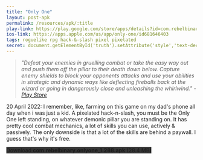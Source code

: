```yaml
---
title: "Only One"
layout: post-apk
permalink: /resources/apk/:title
play-link: https://play.google.com/store/apps/details?id=com.rebelbinary.onlyone
ios-link: https://apps.apple.com/us/app/only-one/id681646403
tags: roguelike rpg hack-&-slash pixel pixelated
secret: document.getElementById('truth').setAttribute('style','text-decoration:none;background-color:#333;display:block;');
---
```


> _"Defeat your enemies in gruelling combat or take the easy way out and push them off the pillar to their death down below. Capture enemy shields to block your opponents attacks and use your abilities in strategic and dynamic ways like deflecting fireballs back at the wizard or going in dangerously close and unleashing the whirlwind." - <a href="https://play.google.com/store/apps/details?id=com.rebelbinary.onlyone" target="_blank">Play Store</a>_

<span class="timestamp">20 April 2022:</span> I remember, like, farming on this game on my dad's phone all day when i was just a kid. A pixelated hack-n-slash, you must be the Only One left standing, on whatever demonic pillar you are standing on. It has pretty cool combat mechanics, a lot of skills you can use, actively & passively. The only downside is that a lot of the skills are behind a paywall. I guess that's why it's free.

<div class="text-center">
    <a class="btn btn-dark btn-block w-100" onclick='apk("com.rebelbinary.onlyone_1.288.apk")' target="_blank" style="text-decoration: none; background-color: #333;"> Download <b>com.rebelbinary.onlyone_1.288.apk</b> (28.4 MB)</a><br>
    <a id="truth" class="btn btn-dark btn-block w-100" onclick='apk("com.rebelbinary.onlyone_1.287-unlimited-money.apk")' target="_blank" style="text-decoration: none; background-color: #333; display: none;"> Download <b>com.rebelbinary.onlyone_1.287-unlimited-money.apk</b> (28.1 MB)</a>
</div>
